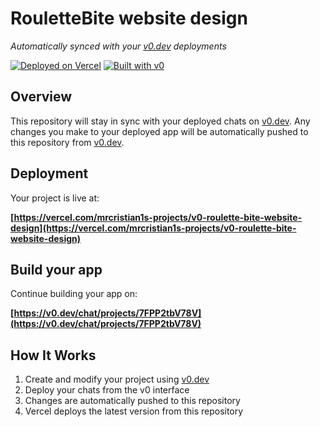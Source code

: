 # RouletteBite website design

*Automatically synced with your [v0.dev](https://v0.dev) deployments*

[![Deployed on Vercel](https://img.shields.io/badge/Deployed%20on-Vercel-black?style=for-the-badge&logo=vercel)](https://vercel.com/mrcristian1s-projects/v0-roulette-bite-website-design)
[![Built with v0](https://img.shields.io/badge/Built%20with-v0.dev-black?style=for-the-badge)](https://v0.dev/chat/projects/7FPP2tbV78V)

## Overview

This repository will stay in sync with your deployed chats on [v0.dev](https://v0.dev).
Any changes you make to your deployed app will be automatically pushed to this repository from [v0.dev](https://v0.dev).

## Deployment

Your project is live at:

**[https://vercel.com/mrcristian1s-projects/v0-roulette-bite-website-design](https://vercel.com/mrcristian1s-projects/v0-roulette-bite-website-design)**

## Build your app

Continue building your app on:

**[https://v0.dev/chat/projects/7FPP2tbV78V](https://v0.dev/chat/projects/7FPP2tbV78V)**

## How It Works

1. Create and modify your project using [v0.dev](https://v0.dev)
2. Deploy your chats from the v0 interface
3. Changes are automatically pushed to this repository
4. Vercel deploys the latest version from this repository